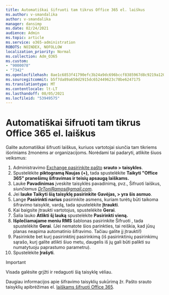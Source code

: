 ```yaml
---
title: Automatiškai šifruoti tam tikrus Office 365 el. laiškus
ms.author: v-smandalika
author: v-smandalika
manager: dansimp
ms.date: 02/24/2021
audience: Admin
ms.topic: article
ms.service: o365-administration
ROBOTS: NOINDEX, NOFOLLOW
localization_priority: Normal
ms.collection: Adm_O365
ms.custom:
- "9000078"
- "7342"
ms.openlocfilehash: 8ae1c6853f41790efc3b24a9dc696bccf8385967d8c9219a1200e287e6ce32a1
ms.sourcegitcommit: b5f7da89a650d2915dc652449623c78be6247175
ms.translationtype: MT
ms.contentlocale: lt-LT
ms.lasthandoff: 08/05/2021
ms.locfileid: "53949575"
---
```

# <a name="automatically-encrypt-certain-office-365-email-messages"></a>Automatiškai šifruoti tam tikrus Office 365 el. laiškus

Galite automatiškai šifruoti laiškus, kuriuos vartotojai siunčia tam tikriems išoriniams žmonėms ar organizacijoms. Norėdami tai padaryti, atlikite šiuos veiksmus:

1. Administravimo [Exchange pasirinkite pašto](https://outlook.office365.com/ecp/) **srauto > taisykles**. 
2. Spustelėkite **piktogramą Naujas (+),** tada spustelėkite **Taikyti "Office 365" pranešimų šifravimas ir teisių apsaugą laiškams.**
3. Lauke **Pavadinimas** įveskite taisyklės pavadinimą, pvz., Šifruoti laiškus, *siunčiamus DrToniRamos@gmail.com*.
4. Jei **lauke Taikyti šią taisyklę pasirinkite** **Gavėjas, > yra šis asmuo**. 
5. Lange **Pasirinkti narius** pasirinkite asmens, kuriam turėtų būti taikoma šifravimo taisyklė, vardą, tada spustelėkite **Įtraukti**. 
6. Kai baigsite įtraukti vartotojus, spustelėkite **Gerai**.
7. Šalia lauko **Atlikti šį lauką** spustelėkite **Pasirinkti vieną.** 
8. **Išplečiamajame meniu RMS** šablonas pasirinkite Šifruoti , tada spustelėkite **Gerai**.  (Jei nematote šios parinkties, tai reiškia, kad jūsų planas neapima automatinio šifravimo. Tačiau galite jį įtraukti!)
9. Pasirinkite bet kurį pasirinktinį pasirinkimą (iš pasirinktinių pasirinkimų sąrašo, kurį galite atlikti šiuo metu, daugelis iš jų gali būti palikti su numatytuoju paprastumo parametru).
10. Spustelėkite **Įrašyti**.

> [!IMPORTANT]
> Visada galėsite grįžti ir redaguoti šią taisyklę vėliau.

Daugiau informacijos apie šifravimo taisyklių sukūrimą žr. Pašto srauto taisyklių apibrėžimas el. [laiškams šifruoti Office 365](https://docs.microsoft.com/microsoft-365/compliance/define-mail-flow-rules-to-encrypt-email).

